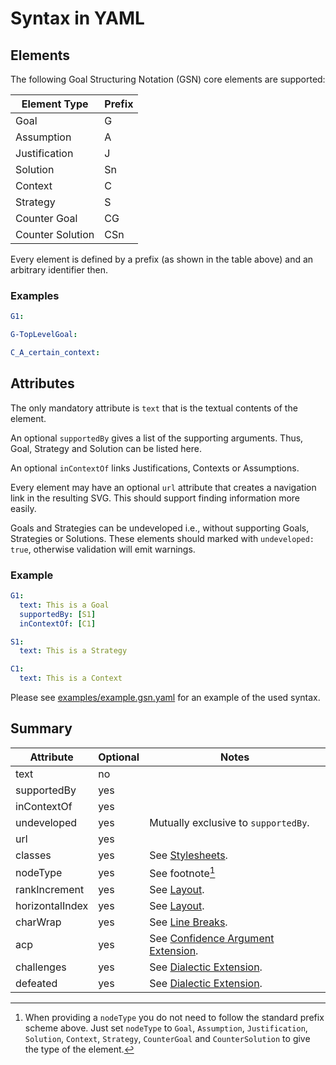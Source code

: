 
# Syntax in YAML

## Elements

The following Goal Structuring Notation (GSN) core elements are supported:

| Element Type     | Prefix |
|------------------|--------|
| Goal             |   G    | 
| Assumption       |   A    |
| Justification    |   J    | 
| Solution         |   Sn   |   
| Context          |   C    |
| Strategy         |   S    |
| Counter Goal     |   CG   |
| Counter Solution |   CSn  |

Every element is defined by a prefix (as shown in the table above) and an arbitrary identifier then.

### Examples
 
```yaml
G1:

G-TopLevelGoal:

C_A_certain_context:
```

## Attributes

The only mandatory attribute is `text` that is the textual contents of the element.

An optional `supportedBy` gives a list of the supporting arguments. Thus, Goal, Strategy and Solution can be listed here.

An optional `inContextOf` links Justifications, Contexts or Assumptions. 

Every element may have an optional `url` attribute that creates a navigation link in the resulting SVG.
This should support finding information more easily.

Goals and Strategies can be undeveloped i.e., without supporting Goals, Strategies or Solutions.
These elements should marked with `undeveloped: true`, otherwise validation will emit warnings.

### Example

```yaml
G1:
  text: This is a Goal
  supportedBy: [S1]
  inContextOf: [C1]

S1:
  text: This is a Strategy

C1: 
  text: This is a Context
```

Please see [examples/example.gsn.yaml](examples/example.gsn.yaml) for an example of the used syntax.

## Summary


| Attribute       | Optional | Notes                                                  |
|-----------------|----------|--------------------------------------------------------|
| text            |    no    |                                                        | 
| supportedBy     |    yes   |                                                        |
| inContextOf     |    yes   |                                                        | 
| undeveloped     |    yes   | Mutually exclusive to `supportedBy`.                   |
| url             |    yes   |                                                        |   
| classes         |    yes   | See [Stylesheets](./adv_stylesheets.md).               |
| nodeType        |    yes   | See footnote[^nt]                                      |
| rankIncrement   |    yes   | See [Layout](./adv_layout.md).                         |
| horizontalIndex |    yes   | See [Layout](./adv_layout.md).                         |
| charWrap        |    yes   | See [Line Breaks](./adv_formatting.md).                |
| acp             |    yes   | See [Confidence Argument Extension](./ext_confidence.md).  |
| challenges      |    yes   | See [Dialectic Extension](./ext_dialectic.md).             |
| defeated        |    yes   | See [Dialectic Extension](./ext_dialectic.md).             |

[^nt]: When providing a `nodeType` you do not need to follow the standard prefix scheme above.
       Just set `nodeType` to `Goal`, `Assumption`, `Justification`, `Solution`, `Context`, `Strategy`, `CounterGoal` and  `CounterSolution` to give the type of the element.
